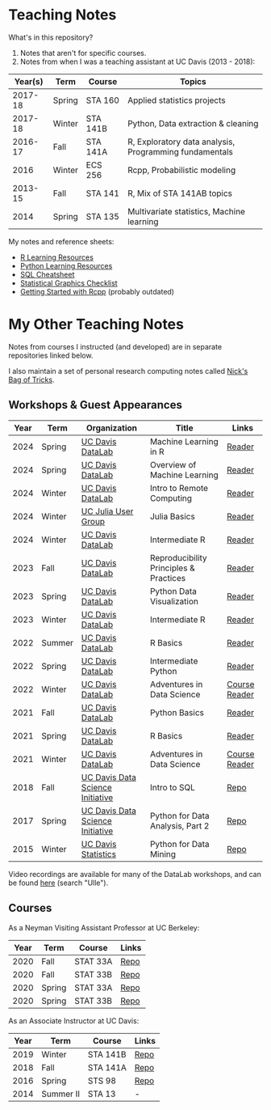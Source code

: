 # Teaching Notes

What's in this repository?

1. Notes that aren't for specific courses.
2. Notes from when I was a teaching assistant at UC Davis (2013 - 2018):

Year(s) | Term   | Course   | Topics
------- | ------ | -------- | ------
2017-18 | Spring | STA 160  | Applied statistics projects
2017-18 | Winter | STA 141B | Python, Data extraction & cleaning
2016-17 | Fall   | STA 141A | R, Exploratory data analysis, Programming fundamentals
2016    | Winter | ECS 256  | Rcpp, Probabilistic modeling
2013-15 | Fall   | STA 141  | R, Mix of STA 141AB topics
2014    | Spring | STA 135  | Multivariate statistics, Machine learning

My notes and reference sheets:

* [R Learning Resources][ref-r]
* [Python Learning Resources][ref-python]
* [SQL Cheatsheet][sql]
* [Statistical Graphics Checklist][graphics-checklist]
* [Getting Started with Rcpp][rcpp] (probably outdated)

[ref-r]: references/sta141a.md
[ref-python]: references/sta141b.md
[sql]: workshops/sql_cheatsheet.pdf
[graphics-checklist]: sta141a/graphics_checklist.pdf
[rcpp]: ecs256/rcpp.pdf


# My Other Teaching Notes

Notes from courses I instructed (and developed) are in separate repositories
linked below.

I also maintain a set of personal research computing notes called [Nick's Bag
of Tricks][bag].

[bag]: https://nick-ulle.github.io/bag-of-tricks/

## Workshops & Guest Appearances

Year | Term   | Organization                                    | Title                                  | Links
---- | ------ | ----------------------------------------------- | -------------------------------------- | -----
2024 | Spring | [UC Davis DataLab][ucd-datalab]                 | Machine Learning in R                  | [Reader][ml-in-r]
2024 | Spring | [UC Davis DataLab][ucd-datalab]                 | Overview of Machine Learning           | [Reader][ml-in-r]
2024 | Winter | [UC Davis DataLab][ucd-datalab]                 | Intro to Remote Computing              | [Reader][intro-remote]
2024 | Winter | [UC Julia User Group][ucjug]                    | Julia Basics                           | [Reader][julia-basics]
2024 | Winter | [UC Davis DataLab][ucd-datalab]                 | Intermediate R                         | [Reader][intermediate-r]
2023 | Fall   | [UC Davis DataLab][ucd-datalab]                 | Reproducibility Principles & Practices | [Reader][repro]
2023 | Spring | [UC Davis DataLab][ucd-datalab]                 | Python Data Visualization              | [Reader][intermediate-python]
2023 | Winter | [UC Davis DataLab][ucd-datalab]                 | Intermediate R                         | [Reader][intermediate-r]
2022 | Summer | [UC Davis DataLab][ucd-datalab]                 | R Basics                               | [Reader][r-basics]
2022 | Spring | [UC Davis DataLab][ucd-datalab]                 | Intermediate Python                    | [Reader][intermediate-python]
2022 | Winter | [UC Davis DataLab][ucd-datalab]                 | Adventures in Data Science             | [Course Reader][ist08]
2021 | Fall   | [UC Davis DataLab][ucd-datalab]                 | Python Basics                          | [Reader][python-basics]
2021 | Spring | [UC Davis DataLab][ucd-datalab]                 | R Basics                               | [Reader][r-basics]
2021 | Winter | [UC Davis DataLab][ucd-datalab]                 | Adventures in Data Science             | [Course Reader][ist08]
2018 | Fall   | [UC Davis Data Science Initiative][ucd-datalab] | Intro to SQL                           | [Repo][2018-sql-workshop]
2017 | Spring | [UC Davis Data Science Initiative][ucd-datalab] | Python for Data Analysis, Part 2       | [Repo][2017-python-workshop]
2015 | Winter | [UC Davis Statistics][ucd-stats]                | Python for Data Mining                 | [Repo][2015-python-workshop]

Video recordings are available for many of the DataLab workshops, and can be
found [here][ucd-datalab-workshops] (search "Ulle").

[ucd-datalab]:https://datalab.ucdavis.edu/ 
[ucd-datalab-workshops]: https://datalab.ucdavis.edu/workshops/
[ucd-stats]:https://statistics.ucdavis.edu/
[ucjug]: https://datalab.ucdavis.edu/julia-users-group/

[repro]: https://ucdavisdatalab.github.io/workshop_reproducible_research/
[intro-remote]: https://ucdavisdatalab.github.io/workshop_intro_to_remote_computing/

[r-basics]: https://ucdavisdatalab.github.io/workshop_r_basics/
[intermediate-r]: https://ucdavisdatalab.github.io/workshop_intermediate_r/
[ml-in-r]: https://ucdavisdatalab.github.io/workshop_intro_to_machine_learning/

[python-basics]: https://ucdavisdatalab.github.io/workshop_python_basics/
[intermediate-python]: https://ucdavisdatalab.github.io/workshop_intermediate_python/

[julia-basics]: https://ucjug.github.io/workshop_julia_basics/
[2018-sql-workshop]: https://github.com/clarkfitzg/SQLworkshop
[2017-python-workshop]: https://github.com/nick-ulle/2017.04-python-workshop
[2015-python-workshop]: https://github.com/nick-ulle/2015-python

[ist08]: https://ucdavisdatalab.github.io/adventures_in_data_science/

## Courses

As a Neyman Visiting Assistant Professor at UC Berkeley:

Year | Term     | Course   | Links
-----|----------|----------|------
2020 | Fall     | STAT 33A | [Repo][2020-fall-stat33a]
2020 | Fall     | STAT 33B | [Repo][2020-fall-stat33b]
2020 | Spring   | STAT 33A | [Repo][2020-spring-stat33ab]
2020 | Spring   | STAT 33B | [Repo][2020-spring-stat33ab]

[2020-spring-stat33ab]: https://github.com/IntroToProgrammingWithR/2020-spring-stat33ab
[2020-fall-stat33a]: https://github.com/IntroToProgrammingWithR/2020-fall-stat33a
[2020-fall-stat33b]: https://github.com/IntroToProgrammingWithR/2020-fall-stat33b

As an Associate Instructor at UC Davis:

Year  | Term       | Course     | Links
----- | ---------- | ---------- | ------
2019  | Winter     | STA 141B   | [Repo][2019-winter-sta141b]
2018  | Fall       | STA 141A   | [Repo][2018-fall-sta141a]
2016  | Spring     | STS 98     | [Repo][2016-spring-sts98]
2014  | Summer II  | STA 13     | -

[2019-winter-sta141b]: https://github.com/2019-winter-ucdavis-sta141b/notes
[2018-fall-sta141a]: https://github.com/nick-ulle/2018-ucdavis-sta141a
[2016-spring-sts98]: https://github.com/2016-ucdavis-sts98/notes

